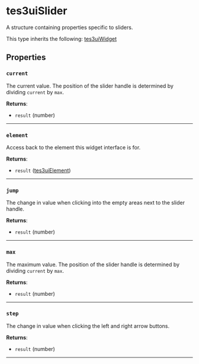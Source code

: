 <!---
	This file is autogenerated. Do not edit this file manually. Your changes will be ignored.
	More information: https://github.com/MWSE/MWSE/tree/master/docs
-->

# tes3uiSlider
<div class="search_terms" style="display: none">tes3uislider, slider</div>

A structure containing properties specific to sliders.

This type inherits the following: [tes3uiWidget](../../types/tes3uiWidget)
## Properties

### `current`
<div class="search_terms" style="display: none">current</div>

The current value. The position of the slider handle is determined by dividing `current` by `max`.

**Returns**:

* `result` (number)

***

### `element`
<div class="search_terms" style="display: none">element</div>

Access back to the element this widget interface is for.

**Returns**:

* `result` ([tes3uiElement](../../types/tes3uiElement))

***

### `jump`
<div class="search_terms" style="display: none">jump</div>

The change in value when clicking into the empty areas next to the slider handle.

**Returns**:

* `result` (number)

***

### `max`
<div class="search_terms" style="display: none">max</div>

The maximum value. The position of the slider handle is determined by dividing `current` by `max`.

**Returns**:

* `result` (number)

***

### `step`
<div class="search_terms" style="display: none">step</div>

The change in value when clicking the left and right arrow buttons.

**Returns**:

* `result` (number)

***

